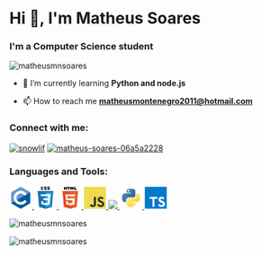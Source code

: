 <h1 align="left">Hi 👋, I'm Matheus Soares</h1>
<h3 align="left">I'm a Computer Science student</h3>

<p align="left"> <img src="https://komarev.com/ghpvc/?username=matheusmnsoares&label=Profile%20views&color=0e75b6&style=flat" alt="matheusmnsoares" /> </p>

- 🌱 I’m currently learning **Python and node.js**

- 📫 How to reach me **matheusmontenegro2011@hotmail.com**

<h3 align="left">Connect with me:</h3>
<p align="left">
<a href="https://twitter.com/snowlif" target="blank"><img align="center" src="https://raw.githubusercontent.com/rahuldkjain/github-profile-readme-generator/master/src/images/icons/Social/twitter.svg" alt="snowlif" height="30" width="40" /></a>
<a href="https://linkedin.com/in/matheus-soares-06a5a2228" target="blank"><img align="center" src="https://raw.githubusercontent.com/rahuldkjain/github-profile-readme-generator/master/src/images/icons/Social/linked-in-alt.svg" alt="matheus-soares-06a5a2228" height="30" width="40" /></a>
</p>

<h3 align="left">Languages and Tools:</h3>
<p align="left"> <a href="https://www.cprogramming.com/" target="_blank" rel="noreferrer"> <img src="https://raw.githubusercontent.com/devicons/devicon/master/icons/c/c-original.svg" alt="c" width="40" height="40"/> </a> <a href="https://www.w3schools.com/css/" target="_blank" rel="noreferrer"> <img src="https://raw.githubusercontent.com/devicons/devicon/master/icons/css3/css3-original-wordmark.svg" alt="css3" width="40" height="40"/> </a> <a href="https://www.w3.org/html/" target="_blank" rel="noreferrer"> <img src="https://raw.githubusercontent.com/devicons/devicon/master/icons/html5/html5-original-wordmark.svg" alt="html5" width="40" height="40"/> </a> <a href="https://developer.mozilla.org/en-US/docs/Web/JavaScript" target="_blank" rel="noreferrer"> <img src="https://raw.githubusercontent.com/devicons/devicon/master/icons/javascript/javascript-original.svg" alt="javascript" width="40" height="40"/> </a> <a href="https://nodejs.org" target="_blank" rel="noreferrer"> <img src="https://raw.githubusercontent.com/devicons/devicon/master/icons/nodejs/nodejs-original- href="https://www.python.org" target="_blank" rel="noreferrer"> <img src="https://raw.githubusercontent.com/devicons/devicon/master/icons/python/python-original.svg" alt="python" width="40" height="40"/> </a> <a href="https://www.typescriptlang.org/" target="_blank" rel="noreferrer"> <img src="https://raw.githubusercontent.com/devicons/devicon/master/icons/typescript/typescript-original.svg" alt="typescript" width="40" height="40"/> </a> </p>

<p>&nbsp;<img align="left" src="https://github-readme-stats.vercel.app/api?username=matheusmnsoares&show_icons=true&theme=dracula&title_color=00ffb3&locale=en" alt="matheusmnsoares" /></p>

<p><img align="center" src="https://github-readme-stats.vercel.app/api/top-langs?username=matheusmnsoares&show_icons=true&theme=dracula&locale=en&layout=compact" alt="matheusmnsoares" /></p>
